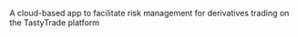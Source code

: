 A cloud-based app to facilitate risk management for derivatives trading on the TastyTrade platform 
